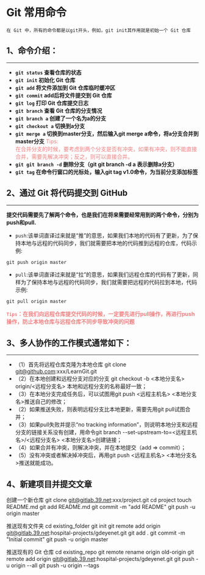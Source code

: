 # Git 常用命令
`在 Git 中，所有的命令都是以git开头，例如，git init其作用就是初始一个 Git 仓库`

## 1、命令介绍：
---
- **`git status` 查看仓库的状态**
- **`git init` 初始化 Git 仓库**
- **`git add` 将文件添加到 Git 仓库临时缓冲区**
- **`git commit` add后将文件提交到 Git 仓库**
- **`git log` 打印 Git 仓库提交日志**
- **`git branch` 查看 Git 仓库的分支情况**
- **`git branch a` 创建了一个名为a的分支**
- **`git checkout a` 切换到a分支**
- **`git merge a` 切换到master分支，然后输入git merge a命令，将a分支合并到master分支**
<font color=LightCoral>Tips:  
在合并分支的时候，要考虑到两个分支是否有冲突，如果有冲突，则不能直接合并，需要先解决冲突；反之，则可以直接合并。</font>
- **`git git branch -d` 删除分支（git git branch -d a 表示删除a分支）**
- **`git tag` 在命令行窗口的光标处，输入git tag v1.0命令，为当前分支添加标签**

## 2、通过 Git 将代码提交到 GitHub
----
**提交代码需要先了解两个命令，也是我们在将来需要经常用到的两个命令，分别为push和pull.**
- `push`:该单词直译过来就是“推”的意思，如果我们本地的代码有了更新，为了保持本地与远程的代码同步，我们就需要把本地的代码推到远程的仓库，代码示例:
```html
git push origin master
```
- `pull`:该单词直译过来就是“拉”的意思，如果我们远程仓库的代码有了更新，同样为了保持本地与远程的代码同步，我们就需要把远程的代码拉到本地，代码示例:
```html
git pull origin master
```
<font color=LightCoral>**`Tips`：在我们向远程仓库提交代码的时候，一定要先进行pull操作，再进行push操作，防止本地仓库与远程仓库不同步导致冲突的问题**</font>

## 3、多人协作的工作模式通常如下：
---------
- （1）首先将远程仓库克隆为本地仓库
git clone git@github.com:xxx/LearnGit.git
- （2）在本地创建和远程分支对应的分支
git checkout -b <本地分支名> origin/<远程分支名>
本地和远程分支的名称最好一致；
- （3）在本地分支完成任务后，可以试图用git push <远程主机名> <本地分支名>推送自己的修改；
- （2）如果推送失败，则表明远程分支比本地更新，需要先用git pull试图合并；
- （3）如果pull失败并提示“no tracking information”，则说明本地分支和远程分支的链接关系没有创建，用命令git branch --set-upstream-to=<远程主机名>/<远程分支名>  <本地分支名>创建链接；
- （4）如果合并有冲突，则解决冲突，并在本地提交（add => commit）；
- （5）没有冲突或者解决掉冲突后，再用git push <远程主机名> <本地分支名>推送就能成功。

## 4、新建项目并提交文章
创建一个新仓库
git clone git@gitlab.39.net:xxx/project.git
cd project
touch README.md
git add README.md
git commit -m "add README"
git push -u origin master

推送现有文件夹
cd existing_folder
git init
git remote add origin git@gitlab.39.net:hospital-projects/gdeyenet.git
git add .
git commit -m "Initial commit"
git push -u origin master

推送现有的 Git 仓库
cd existing_repo
git remote rename origin old-origin
git remote add origin git@gitlab.39.net:hospital-projects/gdeyenet.git
git push -u origin --all
git push -u origin --tags
